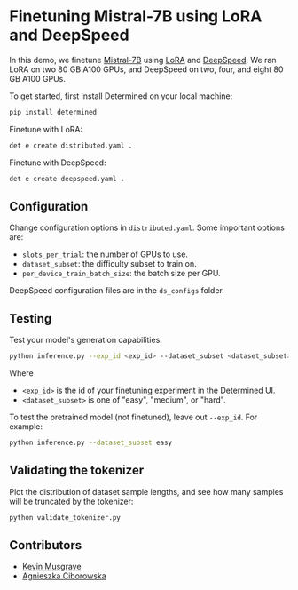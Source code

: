 # Finetuning Mistral-7B using LoRA and DeepSpeed

In this demo, we finetune [Mistral-7B](https://huggingface.co/mistralai/Mistral-7B-Instruct-v0.2) using [LoRA](https://arxiv.org/abs/2106.09685) and [DeepSpeed](https://github.com/microsoft/DeepSpeed). We ran LoRA on two 80 GB A100 GPUs, and DeepSpeed on two, four, and eight 80 GB A100 GPUs.

To get started, first install Determined on your local machine:
```bash
pip install determined
```

Finetune with LoRA:
```bash
det e create distributed.yaml . 
```

Finetune with DeepSpeed:
```bash
det e create deepspeed.yaml . 
```

## Configuration

Change configuration options in `distributed.yaml`. Some important options are:
- `slots_per_trial`: the number of GPUs to use.
- `dataset_subset`: the difficulty subset to train on.
- `per_device_train_batch_size`: the batch size per GPU.


DeepSpeed configuration files are in the `ds_configs` folder.

## Testing

Test your model's generation capabilities:

```bash
python inference.py --exp_id <exp_id> --dataset_subset <dataset_subset>
```

Where 
- `<exp_id>` is the id of your finetuning experiment in the Determined UI.
- `<dataset_subset>` is one of "easy", "medium", or "hard".

To test the pretrained model (not finetuned), leave out `--exp_id`. For example:

```bash
python inference.py --dataset_subset easy
```

## Validating the tokenizer

Plot the distribution of dataset sample lengths, and see how many samples will be truncated by the tokenizer:

```bash
python validate_tokenizer.py
```


## Contributors

- [Kevin Musgrave](https://github.com/KevinMusgrave)
- [Agnieszka Ciborowska](https://github.com/aciborowska)